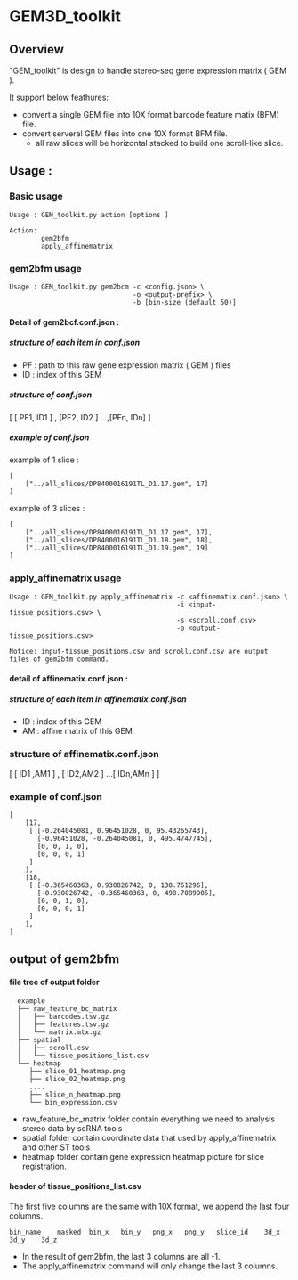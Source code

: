 # GEM3D_toolkit

## Overview

"GEM_toolkit" is design to handle stereo-seq gene expression matrix ( GEM ).

It support below feathures:

* convert a single GEM file into 10X format barcode feature matix (BFM)  file.
* convert serveral GEM files into one 10X format BFM file.
    * all raw slices will be horizontal stacked to build one scroll-like slice.

## Usage :

### Basic usage

```
Usage : GEM_toolkit.py action [options ]

Action:
        gem2bfm
        apply_affinematrix

```

### gem2bfm usage

```
Usage : GEM_toolkit.py gem2bcm -c <config.json> \
                               -o <output-prefix> \
                               -b [bin-size (default 50)]
```

#### Detail of gem2bcf.conf.json :

##### structure of each item in conf.json

* PF : path to this raw gene expression matrix ( GEM ) files
* ID : index of this GEM

##### structure of conf.json

[ [ PF1, ID1 ] , [PF2, ID2 ] ...,[PFn, IDn] ]

##### example of conf.json

example of 1 slice :

```
[
    ["../all_slices/DP8400016191TL_D1.17.gem", 17]
]
```

example of 3 slices :

```
[
    ["../all_slices/DP8400016191TL_D1.17.gem", 17],
    ["../all_slices/DP8400016191TL_D1.18.gem", 18],
    ["../all_slices/DP8400016191TL_D1.19.gem", 19]
]
```

### apply_affinematrix usage

```
Usage : GEM_toolkit.py apply_affinematrix -c <affinematix.conf.json> \
                                          -i <input-tissue_positions.csv> \
                                          -s <scroll.conf.csv>
                                          -o <output-tissue_positions.csv>

Notice: input-tissue_positions.csv and scroll.conf.csv are output files of gem2bfm command.

```
#### detail of affinematix.conf.json :

##### structure of each item in affinematix.conf.json

* ID : index of this GEM
* AM : affine matrix of this GEM

### structure of affinematix.conf.json

[ [ ID1 ,AM1 ] , [ ID2,AM2 ] ...[ IDn,AMn ] ]

### example of conf.json

```
[
    [17,
     [ [-0.264045081, 0.96451028, 0, 95.43265743],
       [-0.96451028, -0.264045081, 0, 495.4747745],
       [0, 0, 1, 0], 
       [0, 0, 0, 1]
     ]
    ],
    [18,
     [ [-0.365460363, 0.930826742, 0, 130.761296],
       [-0.930826742, -0.365460363, 0, 498.7089905],
       [0, 0, 1, 0],
       [0, 0, 0, 1]
     ]
    ],
]
```

## output of gem2bfm

#### file tree of output folder

```
  example
  ├── raw_feature_bc_matrix
  │   ├── barcodes.tsv.gz
  │   ├── features.tsv.gz
  │   └── matrix.mtx.gz
  ├── spatial
  │   ├── scroll.csv
  │   └── tissue_positions_list.csv
  └── heatmap
     ├── slice_01_heatmap.png
     ├── slice_02_heatmap.png
     ....
     ├── slice_n_heatmap.png
     └── bin_expression.csv
```

* raw_feature_bc_matrix folder contain everything we need to analysis stereo data by scRNA tools
* spatial folder contain coordinate data that used by apply_affinematrix and other ST tools
* heatmap folder contain gene expression heatmap picture for slice registration.

#### header of tissue_positions_list.csv

The first five columns are the same with 10X format, we append the last four columns.

```
bin_name    masked  bin_x   bin_y   png_x   png_y   slice_id    3d_x    3d_y    3d_z
```

* In the result of gem2bfm, the last 3 columns are all -1.
* The apply_affinematrix command will only change the last 3 columns.


